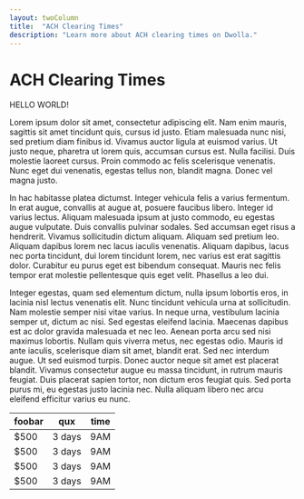 ```yaml
---
layout: twoColumn
title:  "ACH Clearing Times"
description: "Learn more about ACH clearing times on Dwolla."
---
```


# ACH Clearing Times

HELLO WORLD!

Lorem ipsum dolor sit amet, consectetur adipiscing elit. Nam enim mauris, sagittis sit amet tincidunt quis, cursus id justo. Etiam malesuada nunc nisi, sed pretium diam finibus id. Vivamus auctor ligula at euismod varius. Ut justo neque, pharetra ut lorem quis, accumsan cursus est. Nulla facilisi. Duis molestie laoreet cursus. Proin commodo ac felis scelerisque venenatis. Nunc eget dui venenatis, egestas tellus non, blandit magna. Donec vel magna justo.

In hac habitasse platea dictumst. Integer vehicula felis a varius fermentum. In erat augue, convallis at augue at, posuere faucibus libero. Integer id varius lectus. Aliquam malesuada ipsum at justo commodo, eu egestas augue vulputate. Duis convallis pulvinar sodales. Sed accumsan eget risus a hendrerit. Vivamus sollicitudin dictum aliquam. Aliquam sed pretium leo. Aliquam dapibus lorem nec lacus iaculis venenatis. Aliquam dapibus, lacus nec porta tincidunt, dui lorem tincidunt lorem, nec varius est erat sagittis dolor. Curabitur eu purus eget est bibendum consequat. Mauris nec felis tempor erat molestie pellentesque quis eget velit. Phasellus a leo dui.

Integer egestas, quam sed elementum dictum, nulla ipsum lobortis eros, in lacinia nisl lectus venenatis elit. Nunc tincidunt vehicula urna at sollicitudin. Nam molestie semper nisi vitae varius. In neque urna, vestibulum lacinia semper ut, dictum ac nisi. Sed egestas eleifend lacinia. Maecenas dapibus est ac dolor gravida malesuada et nec leo. Aenean porta arcu sed nisi maximus lobortis. Nullam quis viverra metus, nec egestas odio. Mauris id ante iaculis, scelerisque diam sit amet, blandit erat. Sed nec interdum augue. Ut sed euismod turpis. Donec auctor neque sit amet est placerat blandit. Vivamus consectetur augue eu massa tincidunt, in rutrum mauris feugiat. Duis placerat sapien tortor, non dictum eros feugiat quis. Sed porta purus mi, eu egestas justo lacinia nec. Nulla aliquam libero nec arcu eleifend efficitur varius eu nunc.

| foobar | qux | time |
|--------|-----|------|
| $500   | 3 days | 9AM |
| $500   | 3 days | 9AM |
| $500   | 3 days | 9AM |
| $500   | 3 days | 9AM |